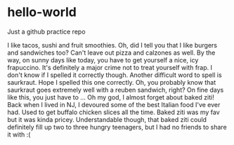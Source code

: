 # hello-world
Just a github practice repo

I like tacos, sushi and fruit smoothies. Oh, did I tell you that I like burgers and sandwiches too? Can't leave out pizza and calzones as well. By the way, on sunny days like today, you have to get yourself a nice, icy frapuccino. It's definitely a major crime not to treat yourself with frap. I don't know if I spelled it correctly though. Another difficult word to spell is saurkraut. Hope I spelled this one correctly. Oh, you probably know that saurkraut goes extremely well with a reuben sandwich, right? On fine days like this, you just have to ... Oh my god, I almost forget about baked ziti! Back when I lived in NJ, I devoured some of the best Italian food I've ever had. Used to get buffalo chicken slices all the time. Baked ziti was my fav but it was kinda pricey. Understandable though, that baked ziti could definitely fill up two to three hungry teenagers, but I had no friends to share it with :(


